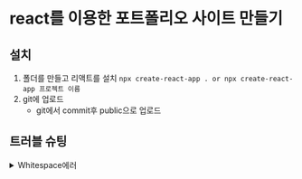 # react를 이용한 포트폴리오 사이트 만들기

## 설치
1. 폴더를 만들고 리액트를 설치 `npx create-react-app . or npx create-react-app 프로젝트 이름`
2. git에 업로드
    - git에서 commit후 public으로 업로드

## 트러블 슈팅
<details>
<summary>Whitespace에러</summary>
[Git Bash] warning: in the working copy of '.gitignore', LF will be replaced by CRLF the next time Git touches it
[원인]
보통 맥 / 리눅스를 쓰는 개발자와 윈도우 쓰는 개발자가 Git으로 협업할 때 발생하는 Whitespace 에러라고 한다.      
유닉스 시스템에서는 한 줄의 끝이 LF(Line Feed)로 이루어지는 반면,
윈도우에서는 줄 하나가 CR(Carriage Return)와 LF(Line Feed), 즉 CRLF로 이루어지는데
Git이 이 둘 중 어느 쪽을 선택할지 혼란이 온 것이다.     

[해결방법]
Git의 core.autocrlf 라는 기능을 켜서 이를 자동 변환 해주도록 하면 된다.
`git config --global core.autocrlf true` // 시스템 전체에 적용
`git config core.autocrlf true` // 해당 프로젝트에만 적용
이렇게 하게되면 개발자가 git에 코드를 추가했을 때는 CRLF를 LF로 변환해주고,
git의 코드를 개발자가 조회할 때는 LF를 CRLF로 변환해준다고 한다.
혹은, 이런 변환기능을 사용하지 않고 에러 메세지를 끄고 작업하고 싶다면
`git config --global core.safecrlf false`
이렇게 하여 해당 경고 메세지 기능을 꺼주면 된다.
</details>